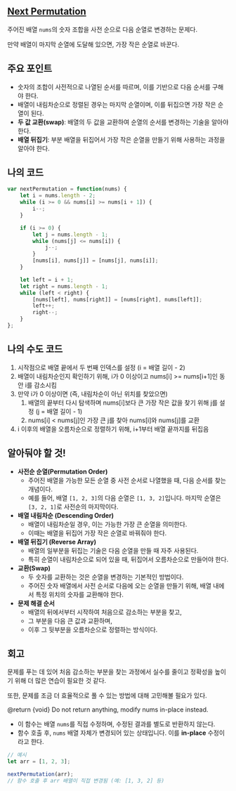 ## [**Next Permutation**](https://leetcode.com/problems/next-permutation/)

주어진 배열 `nums`의 숫자 조합을 사전 순으로 다음 순열로 변경하는 문제다.

만약 배열이 마지막 순열에 도달해 있으면, 가장 작은 순열로 바꾼다.

## 주요 포인트

- 숫자의 조합이 사전적으로 나열된 순서를 따르며, 이를 기반으로 다음 순서를 구해야 한다.
- 배열이 내림차순으로 정렬된 경우는 마지막 순열이며, 이를 뒤집으면 가장 작은 순열이 된다.
- **두 값 교환(swap)**: 배열의 두 값을 교환하여 순열의 순서를 변경하는 기술을 알아야 한다.
- **배열 뒤집기**: 부분 배열을 뒤집어서 가장 작은 순열을 만들기 위해 사용하는 과정을 알아야 한다.

## 나의 코드

```jsx
var nextPermutation = function(nums) {
    let i = nums.length - 2;
    while (i >= 0 && nums[i] >= nums[i + 1]) {
        i--;
    }

    if (i >= 0) {
        let j = nums.length - 1;
        while (nums[j] <= nums[i]) {
            j--;
        }
        [nums[i], nums[j]] = [nums[j], nums[i]];
    }

    let left = i + 1;
    let right = nums.length - 1;
    while (left < right) {
        [nums[left], nums[right]] = [nums[right], nums[left]];
        left++;
        right--;
    }
};
```

## 나의 수도 코드

1. 시작점으로 배열 끝에서 두 번째 인덱스를 설정 (i = 배열 길이 - 2)
2. 배열이 내림차순인지 확인하기 위해, i가 0 이상이고 nums[i] >= nums[i+1]인 동안 i를 감소시킴
3. 만약 i가 0 이상이면 (즉, 내림차순이 아닌 위치를 찾았으면)
    1. 배열의 끝부터 다시 탐색하며 nums[i]보다 큰 가장 작은 값을 찾기 위해 j를 설정 (j = 배열 길이 - 1)
    2.  nums[i] < nums[j]인 가장 큰 j를 찾아 nums[i]와 nums[j]를 교환
4. i 이후의 배열을 오름차순으로 정렬하기 위해, i+1부터 배열 끝까지를 뒤집음

## 알아둬야 할 것!

- **사전순 순열(Permutation Order)**
    - 주어진 배열을 가능한 모든 순열 중 사전 순서로 나열했을 때, 다음 순서를 찾는 개념이다.
    - 예를 들어, 배열 `[1, 2, 3]`의 다음 순열은 `[1, 3, 2]`입니다. 마지막 순열은 `[3, 2, 1]`로 사전순의 마지막이다.
- **배열 내림차순 (Descending Order)**
    - 배열이 내림차순일 경우, 이는 가능한 가장 큰 순열을 의미한다.
    - 이때는 배열을 뒤집어 가장 작은 순열로 바꿔줘야 한다.
- **배열 뒤집기 (Reverse Array)**
    - 배열의 일부분을 뒤집는 기술은 다음 순열을 만들 때 자주 사용된다.
    - 특히 순열이 내림차순으로 되어 있을 때, 뒤집어서 오름차순으로 만들어야 한다.
- **교환(Swap)**
    - 두 숫자를 교환하는 것은 순열을 변경하는 기본적인 방법이다.
    - 주어진 숫자 배열에서 사전 순서로 다음에 오는 순열을 만들기 위해, 배열 내에서 특정 위치의 숫자를 교환해야 한다.
- **문제 해결 순서**
    - 배열의 뒤에서부터 시작하여 처음으로 감소하는 부분을 찾고,
    - 그 부분을 다음 큰 값과 교환하며,
    - 이후 그 뒷부분을 오름차순으로 정렬하는 방식이다.

## 회고

문제를 푸는 데 있어 처음 감소하는 부분을 찾는 과정에서 실수를 줄이고 정확성을 높이기 위해 더 많은 연습이 필요한 것 같다.

또한, 문제를 조금 더 효율적으로 풀 수 있는 방법에 대해 고민해볼 필요가 있다.

@return {void} Do not return anything, modify nums in-place instead.

- 이 함수는 배열 `nums`를 직접 수정하며, 수정된 결과를 별도로 반환하지 않는다.
- 함수 호출 후, `nums` 배열 자체가 변경되어 있는 상태입니다. 이를 **in-place** 수정이라고 한다.

```jsx
// 예시
let arr = [1, 2, 3];

nextPermutation(arr);
// 함수 호출 후 arr 배열이 직접 변경됨 (예: [1, 3, 2] 등)
```
